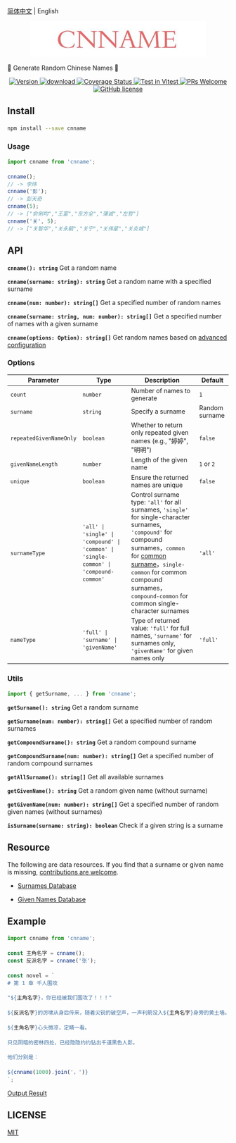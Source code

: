 [简体中文](./READEME.md) | English

<p align="center">
  <a href="https://github.com/yyz945947732/cnname">
    <img src="./public/logo.png" alt="logo.png" border="0"  />
  </a>
</p>

👦 Generate Random Chinese Names 👧

<p align="center">
  <a href="https://www.npmjs.com/package/cnname">
    <img src="https://img.shields.io/npm/v/cnname.svg" alt="Version" />
  </a>
  <a href="https://www.npmjs.com/package/cnname">
    <img src="https://img.shields.io/npm/dm/cnname.svg" alt="download" />
  </a>
  <a href="https://coveralls.io/github/yyz945947732/cnname?branch=master">
    <img
      src="https://coveralls.io/repos/github/yyz945947732/cnname/badge.svg?branch=master"
      alt="Coverage Status"
    />
  </a>
  <a href="https://vitest.dev">
    <img
      src="https://img.shields.io/badge/ Vitest-tested-6da13f.svg?logo=vitest&labelColor=edd532"
      alt="Test in Vitest"
    />
  </a>
  <a href="https://github.com/yyz945947732/cnname/pulls">
    <img
      src="https://img.shields.io/badge/PRs-welcome-brightgreen.svg"
      alt="PRs Welcome"
    />
  </a>
  <a href="https://github.com/yyz945947732/cnname/blob/master/LICENSE">
    <img
      src="https://img.shields.io/badge/license-MIT-blue.svg"
      alt="GitHub license"
    />
  </a>
</p>

## Install

```bash
npm install --save cnname
```

### Usage

```js
import cnname from 'cnname';

cnname();
// -> 李炜
cnname('彭');
// -> 彭天奇
cnname(5);
// -> ["俞俐均","王富","东方全","蒲诚","左哲"]
cnname('关', 5);
// -> ["关智华","关永毓","关宁","关伟星","关炎城"]
```

## API

**`cnname(): string`** Get a random name

**`cnname(surname: string): string`** Get a random name with a specified surname

**`cnname(num: number): string[]`** Get a specified number of random names

**`cnname(surname: string, num: number): string[]`** Get a specified number of names with a given surname

**`cnname(options: Option): string[]`** Get random names based on [advanced configuration](#options)

### Options

| Parameter | Type | Description | Default |
|-----------|------|-------------|---------|
| `count` | `number` | Number of names to generate | `1` |
| `surname` | `string` | Specify a surname | Random surname |
| `repeatedGivenNameOnly` | `boolean` | Whether to return only repeated given names (e.g., "婷婷", "明明") | `false` |
| `givenNameLength` | `number` | Length of the given name | `1` or `2` |
| `unique` | `boolean` | Ensure the returned names are unique | `false` |
| `surnameType` | `'all' \| 'single' \| 'compound' \| 'common' \| 'single-common' \| 'compound-common'` | Control surname type: `'all'` for all surnames, `'single'` for single-character surnames, `'compound'` for compound surnames，`common` for [common surname](https://github.com/yyz945947732/cnname/blob/master/dict/commonSurname.json)，`single-common` for common compound surnames，`compound-common` for common single-character surnames | `'all'` |
| `nameType` | `'full' \| 'surname' \| 'givenName'` | Type of returned value: `'full'` for full names, `'surname'` for surnames only, `'givenName'` for given names only | `'full'` |

### Utils

```js
import { getSurname, ... } from 'cnname';
```

**`getSurname(): string`** Get a random surname

**`getSurname(num: number): string[]`** Get a specified number of random surnames

**`getCompoundSurname(): string`** Get a random compound surname

**`getCompoundSurname(num: number): string[]`** Get a specified number of random compound surnames

**`getAllSurname(): string[]`** Get all available surnames

**`getGivenName(): string`** Get a random given name (without surname)

**`getGivenName(num: number): string[]`** Get a specified number of random given names (without surnames)

**`isSurname(surname: string): boolean`** Check if a given string is a surname

## Resource

The following are data resources. If you find that a surname or given name is missing, [contributions are welcome](https://github.com/yyz945947732/cnname/pulls).

- [Surnames Database](https://github.com/yyz945947732/cnname/blob/master/dict/surnames.json)

- [Given Names Database](https://github.com/yyz945947732/cnname/blob/master/dict/words.json)

## Example

```js
import cnname from 'cnname';

const 主角名字 = cnname();
const 反派名字 = cnname('张');

const novel = `
# 第 1 章 千人围攻

"${主角名字}，你已经被我们围攻了！！！"

${反派名字}的厉啸从身后传来，随着尖锐的破空声，一声利箭没入${主角名字}身旁的黄土墙。

${主角名字}心头微凉，定睛一看。

只见阴暗的密林四处，已经隐隐约约钻出千道黑色人影。

他们分别是：

${cnname(1000).join('，')}
`;
```

[Output Result](https://github.com/yyz945947732/cnname/blob/master/example/novel.md)

## LICENSE

[MIT](https://github.com/yyz945947732/cnname/blob/master/LICENSE)
